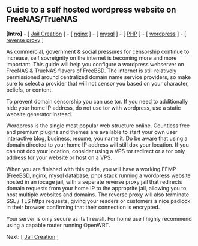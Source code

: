 ## Guide to a self hosted wordpress website on FreeNAS/TrueNAS

**[Intro]** - [ [Jail Creation](1_jail_creation.md) ] - [ [nginx](2_nginx.md) ] - [ [mysql](3_mysql.md) ] - [ [PHP](4_php.md) ] - [ [wordpress](5_wordpress.md) ] - [ [reverse proxy](6_reverse_proxy.md) ]

As commercial, government & social pressures for censorship continue to increase, self sovreignity on the internet is becoming more and more important. This guide will help you configure a wordpress webserver on FreeNAS & TrueNAS flavors of FreeBSD. The internet is still relatively permissioned around centralized domain name service providers, so make sure to select a provider that will not censor you based on your character, beliefs, or content. 

To prevent domain censorship you can use tor. If you need to additionally hide your home IP address, do not use tor with wordpress, use a static website generator instead.

Wordpress is the single most popular web structure online. Countless free and premium plugins and themes are available to start your own user interactive blog, business, resume, you name it. Do be aware that using a domain directed to your home IP address will still dox your location. If you can not dox your location, consider using a VPS tor redirect or a tor only address for your website or host on a VPS.

When you are finished with this guide, you will have a working FEMP (FreeBSD, nginx, mysql database, php) stack running a wordpress website hosted in an iocage jail, with a seperate reverse proxy jail that redirects domain requests from your home IP to the approprite jail, allowing you to host multiple websites and domains. The reverse proxy will also terminate SSL / TLS https requests, giving your readers or customers a nice padlock in their browser confirming that their connection is encrypted.

Your server is only secure as its firewall. For home use I highly recommend using a capable router running OpenWRT.

Next: [ [Jail Creation](1_jail_creation.md) ]

